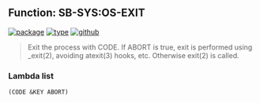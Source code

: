 ## Function: SB-SYS:OS-EXIT
[![package](https://img.shields.io/badge/Package-SB--SYS-5f9ea0.svg?style=social&colorA=999999)](../) [![type](https://img.shields.io/badge/Type-Function-5f9ea0.svg?style=social&colorA=999999)](../#function) [![github](https://img.shields.io/badge/GitHub-View_the_source-5f9ea0.svg?style=social&colorA=999999&logo=github)](https://github.com/sbcl/sbcl/blob/master/src/code/unix.lisp/) 

> Exit the process with CODE. If ABORT is true, exit is performed using _exit(2),
> avoiding atexit(3) hooks, etc. Otherwise exit(2) is called.

### Lambda list
```
(CODE &KEY ABORT)
```
